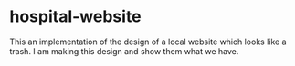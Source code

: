 # hospital-website
This an implementation of the design of a local website which looks like a trash. I am making this design and show them what we have.
